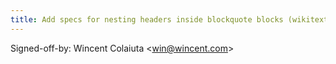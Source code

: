 ```yaml
---
title: Add specs for nesting headers inside blockquote blocks (wikitext, dc41edb)
---
```


Signed-off-by: Wincent Colaiuta &lt;win@wincent.com&gt;
